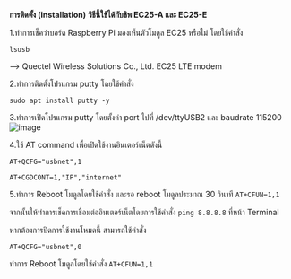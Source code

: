 **การติดตั้ง (installation)**
**วิธีนี้ใช้ได้กับชิพ EC25-A และ EC25-E**

1.ทำการเช็คว่าบอร์ด Raspberry Pi มองเห็นตัวโมดูล EC25 หรือไม่ โดยใช้คำสั่ง 

`lsusb`

--> Quectel Wireless Solutions Co., Ltd. EC25 LTE modem




2.ทำการติดตั้งโปรแกรม putty โดยใช้คำสั่ง

`sudo apt install putty -y`




3.ทำการเปิดโปรแกรม putty โดยตั้งค่า port ไปที่ /dev/ttyUSB2 และ baudrate 115200
![image](https://user-images.githubusercontent.com/8803501/149867323-2bff3c62-6d1e-4731-a850-fba884233e9e.png)




4.ใช้ AT command เพื่อเปิดใช้งานอินเตอร์เน็ตดังนี้

`AT+QCFG="usbnet",1`

`AT+CGDCONT=1,"IP","internet"`




5.ทำการ Reboot โมดูลโดยใช้คำสั่ง และรอ reboot โมดูลประมาณ 30 วินาที
`AT+CFUN=1,1`




จากนั้นให้ทำการเช็คการเชื่อมต่ออินเตอร์เน็ตโดยการใช้คำสั่ง `ping 8.8.8.8` ที่หน้า Terminal




หากต้องการปิดการใช้งานโหมดนี้ สามารถใช้คำสั่ง 

`AT+QCFG="usbnet",0`

ทำการ Reboot โมดูลโดยใช้คำสั่ง 
`AT+CFUN=1,1`
